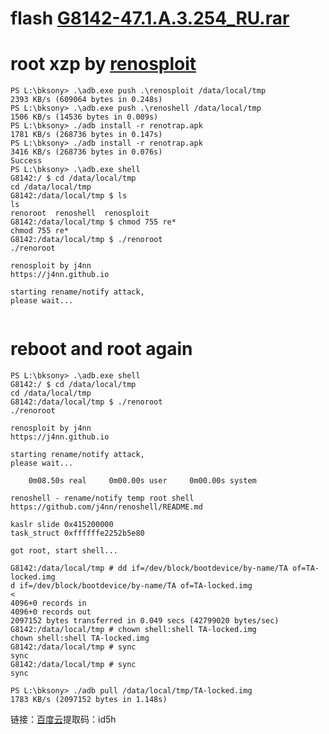 # flash [G8142-47.1.A.3.254_RU.rar](https://www.androidfilehost.com/?fid=11410932744536993431)

# root xzp by [renosploit](https://forum.xda-developers.com/xperia-xz1-compact/development/devonly-exploits-temp-root-to-backup-t3795510)
```
PS L:\bksony> .\adb.exe push .\renosploit /data/local/tmp
2393 KB/s (609064 bytes in 0.248s)
PS L:\bksony> .\adb.exe push .\renoshell /data/local/tmp
1506 KB/s (14536 bytes in 0.009s)
PS L:\bksony> ./adb install -r renotrap.apk
1781 KB/s (268736 bytes in 0.147s)
PS L:\bksony> ./adb install -r renotrap.apk
3416 KB/s (268736 bytes in 0.076s)
Success
PS L:\bksony> .\adb.exe shell
G8142:/ $ cd /data/local/tmp
cd /data/local/tmp
G8142:/data/local/tmp $ ls
ls
renoroot  renoshell  renosploit
G8142:/data/local/tmp $ chmod 755 re*
chmod 755 re*
G8142:/data/local/tmp $ ./renoroot
./renoroot

renosploit by j4nn
https://j4nn.github.io

starting rename/notify attack,
please wait...


```
# reboot and root again
```
PS L:\bksony> .\adb.exe shell
G8142:/ $ cd /data/local/tmp
cd /data/local/tmp
G8142:/data/local/tmp $ ./renoroot
./renoroot

renosploit by j4nn
https://j4nn.github.io

starting rename/notify attack,
please wait...

    0m08.50s real     0m00.00s user     0m00.00s system

renoshell - rename/notify temp root shell
https://github.com/j4nn/renoshell/README.md

kaslr slide 0x415200000
task_struct 0xffffffe2252b5e80

got root, start shell...

G8142:/data/local/tmp # dd if=/dev/block/bootdevice/by-name/TA of=TA-locked.img
d if=/dev/block/bootdevice/by-name/TA of=TA-locked.img                        <
4096+0 records in
4096+0 records out
2097152 bytes transferred in 0.049 secs (42799020 bytes/sec)
G8142:/data/local/tmp # chown shell:shell TA-locked.img
chown shell:shell TA-locked.img
G8142:/data/local/tmp # sync
sync
G8142:/data/local/tmp # sync
sync

PS L:\bksony> ./adb pull /data/local/tmp/TA-locked.img
1783 KB/s (2097152 bytes in 1.148s)
```

链接：[百度云](https://pan.baidu.com/s/1HaAVInF57f1T3wRzSVazsg)提取码：id5h 
